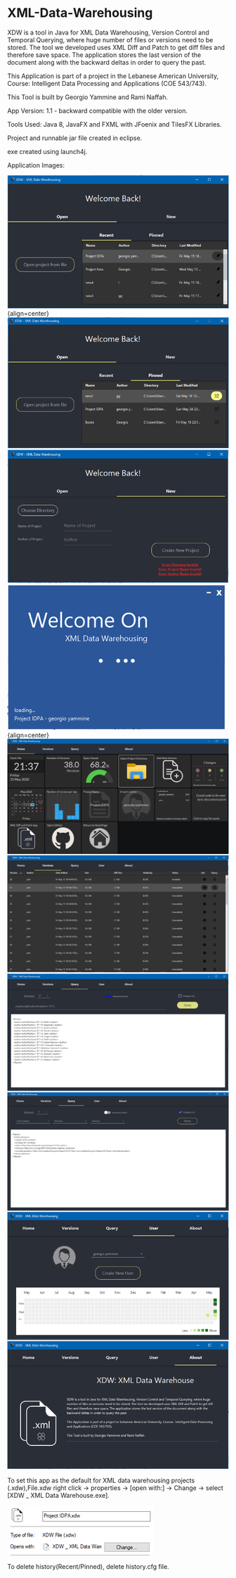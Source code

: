 # XML-Data-Warehousing
XDW is a tool in Java for XML Data Warehousing, Version Control and Temporal Querying, where huge number of files or versions need to be stored. The tool we developed uses XML Diff and Patch to get diff files and therefore save space. The application stores the last version of the document along with the backward deltas in order to query the past.

This Application is part of a project in the Lebanese American University, Course:  Intelligent Data Processing and Applications (COE 543/743).

This Tool is built by Georgio Yammine and Rami Naffah.

App Version: 1.1 - backward compatible with the older version.

Tools Used: Java 8, JavaFX and FXML with JFoenix and TilesFX Libraries.

Project and runnable jar file created in eclipse.

exe created using launch4j.

Application Images:


![Welcome Screen](/images/welcomeOpen.png) {align=center}
![Welcome Screen Pinned](/images/welcomeOpenP.png)
![Welcome New](/images/welcomeNew.png)
![Loading Screen](/images/loading.png) {align=center}
![Home Screen](/images/Home.png)
![Versions Screen](/images/Versions.png)
![QueryA Screen](/images/QueryA.png)
![QueryC Screen](/images/QueryC.PNG)
![User Screen](/images/User.png)
![About Screen](/images/About.png)

To set this app as the default for XML data warehousing projects (.xdw),File.xdw right click -> properties -> [open with:] -> Change -> select [XDW _ XML Data Warehouse.exe]. 

![Default App](/images/DefaultApp.png)

To delete history(Recent/Pinned), delete history.cfg file.